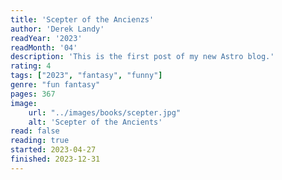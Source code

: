 ```yaml
---
title: 'Scepter of the Ancienzs'
author: 'Derek Landy'
readYear: '2023'
readMonth: '04'
description: 'This is the first post of my new Astro blog.'
rating: 4
tags: ["2023", "fantasy", "funny"]
genre: "fun fantasy"
pages: 367
image:
    url: "../images/books/scepter.jpg"
    alt: 'Scepter of the Ancients'
read: false
reading: true
started: 2023-04-27
finished: 2023-12-31
---
```

